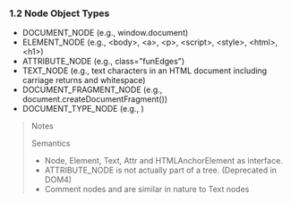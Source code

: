 ### 1.2 Node Object Types

* DOCUMENT_NODE (e.g., window.document)
* ELEMENT_NODE (e.g., \<body>, \<a>, \<p>, \<script>, \<style>, \<html>, \<h1>)
* ATTRIBUTE_NODE (e.g., class="funEdges")
* TEXT_NODE (e.g., text characters in an HTML document including carriage returns and whitespace)
* DOCUMENT_FRAGMENT_NODE (e.g., document.createDocumentFragment())
* DOCUMENT_TYPE_NODE (e.g., <!DOCTYPE html>)

> Notes
>
> Semantics
>
> * Node, Element, Text, Attr and HTMLAnchorElement as interface.
> * ATTRIBUTE_NODE is not actually part of a tree. (Deprecated in DOM4)
> * Comment nodes and are similar in nature to Text nodes